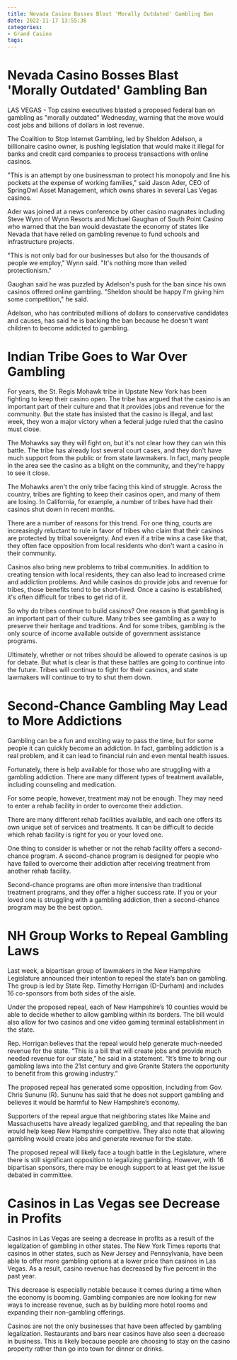 ```yaml
---
title: Nevada Casino Bosses Blast 'Morally Outdated' Gambling Ban
date: 2022-11-17 13:55:36
categories:
- Grand Casino
tags:
---
```



#  Nevada Casino Bosses Blast 'Morally Outdated' Gambling Ban

LAS VEGAS - Top casino executives blasted a proposed federal ban on gambling as "morally outdated" Wednesday, warning that the move would cost jobs and billions of dollars in lost revenue.

The Coalition to Stop Internet Gambling, led by Sheldon Adelson, a billionaire casino owner, is pushing legislation that would make it illegal for banks and credit card companies to process transactions with online casinos.

"This is an attempt by one businessman to protect his monopoly and line his pockets at the expense of working families," said Jason Ader, CEO of SpringOwl Asset Management, which owns shares in several Las Vegas casinos.

Ader was joined at a news conference by other casino magnates including Steve Wynn of Wynn Resorts and Michael Gaughan of South Point Casino who warned that the ban would devastate the economy of states like Nevada that have relied on gambling revenue to fund schools and infrastructure projects.

"This is not only bad for our businesses but also for the thousands of people we employ," Wynn said. "It's nothing more than veiled protectionism."

Gaughan said he was puzzled by Adelson's push for the ban since his own casinos offered online gambling. "Sheldon should be happy I'm giving him some competition," he said.

Adelson, who has contributed millions of dollars to conservative candidates and causes, has said he is backing the ban because he doesn't want children to become addicted to gambling.

#  Indian Tribe Goes to War Over Gambling

For years, the St. Regis Mohawk tribe in Upstate New York has been fighting to keep their casino open. The tribe has argued that the casino is an important part of their culture and that it provides jobs and revenue for the community. But the state has insisted that the casino is illegal, and last week, they won a major victory when a federal judge ruled that the casino must close.

The Mohawks say they will fight on, but it's not clear how they can win this battle. The tribe has already lost several court cases, and they don't have much support from the public or from state lawmakers. In fact, many people in the area see the casino as a blight on the community, and they're happy to see it close.

The Mohawks aren't the only tribe facing this kind of struggle. Across the country, tribes are fighting to keep their casinos open, and many of them are losing. In California, for example, a number of tribes have had their casinos shut down in recent months.

There are a number of reasons for this trend. For one thing, courts are increasingly reluctant to rule in favor of tribes who claim that their casinos are protected by tribal sovereignty. And even if a tribe wins a case like that, they often face opposition from local residents who don't want a casino in their community.

Casinos also bring new problems to tribal communities. In addition to creating tension with local residents, they can also lead to increased crime and addiction problems. And while casinos do provide jobs and revenue for tribes, those benefits tend to be short-lived. Once a casino is established, it's often difficult for tribes to get rid of it.

So why do tribes continue to build casinos? One reason is that gambling is an important part of their culture. Many tribes see gambling as a way to preserve their heritage and traditions. And for some tribes, gambling is the only source of income available outside of government assistance programs.

Ultimately, whether or not tribes should be allowed to operate casinos is up for debate. But what is clear is that these battles are going to continue into the future. Tribes will continue to fight for their casinos, and state lawmakers will continue to try to shut them down.

#  Second-Chance Gambling May Lead to More Addictions

Gambling can be a fun and exciting way to pass the time, but for some people it can quickly become an addiction. In fact, gambling addiction is a real problem, and it can lead to financial ruin and even mental health issues.

Fortunately, there is help available for those who are struggling with a gambling addiction. There are many different types of treatment available, including counseling and medication.

For some people, however, treatment may not be enough. They may need to enter a rehab facility in order to overcome their addiction.

There are many different rehab facilities available, and each one offers its own unique set of services and treatments. It can be difficult to decide which rehab facility is right for you or your loved one.

One thing to consider is whether or not the rehab facility offers a second-chance program. A second-chance program is designed for people who have failed to overcome their addiction after receiving treatment from another rehab facility.

Second-chance programs are often more intensive than traditional treatment programs, and they offer a higher success rate. If you or your loved one is struggling with a gambling addiction, then a second-chance program may be the best option.

#  NH Group Works to Repeal Gambling Laws

Last week, a bipartisan group of lawmakers in the New Hampshire Legislature announced their intention to repeal the state’s ban on gambling. The group is led by State Rep. Timothy Horrigan (D-Durham) and includes 16 co-sponsors from both sides of the aisle.

Under the proposed repeal, each of New Hampshire’s 10 counties would be able to decide whether to allow gambling within its borders. The bill would also allow for two casinos and one video gaming terminal establishment in the state.

Rep. Horrigan believes that the repeal would help generate much-needed revenue for the state. “This is a bill that will create jobs and provide much needed revenue for our state,” he said in a statement. “It’s time to bring our gambling laws into the 21st century and give Granite Staters the opportunity to benefit from this growing industry.”

The proposed repeal has generated some opposition, including from Gov. Chris Sununu (R). Sununu has said that he does not support gambling and believes it would be harmful to New Hampshire’s economy.

Supporters of the repeal argue that neighboring states like Maine and Massachusetts have already legalized gambling, and that repealing the ban would help keep New Hampshire competitive. They also note that allowing gambling would create jobs and generate revenue for the state.

The proposed repeal will likely face a tough battle in the Legislature, where there is still significant opposition to legalizing gambling. However, with 16 bipartisan sponsors, there may be enough support to at least get the issue debated in committee.

#  Casinos in Las Vegas see Decrease in Profits

Casinos in Las Vegas are seeing a decrease in profits as a result of the legalization of gambling in other states. The New York Times reports that casinos in other states, such as New Jersey and Pennsylvania, have been able to offer more gambling options at a lower price than casinos in Las Vegas. As a result, casino revenue has decreased by five percent in the past year.

This decrease is especially notable because it comes during a time when the economy is booming. Gambling companies are now looking for new ways to increase revenue, such as by building more hotel rooms and expanding their non-gambling offerings.

Casinos are not the only businesses that have been affected by gambling legalization. Restaurants and bars near casinos have also seen a decrease in business. This is likely because people are choosing to stay on the casino property rather than go into town for dinner or drinks.